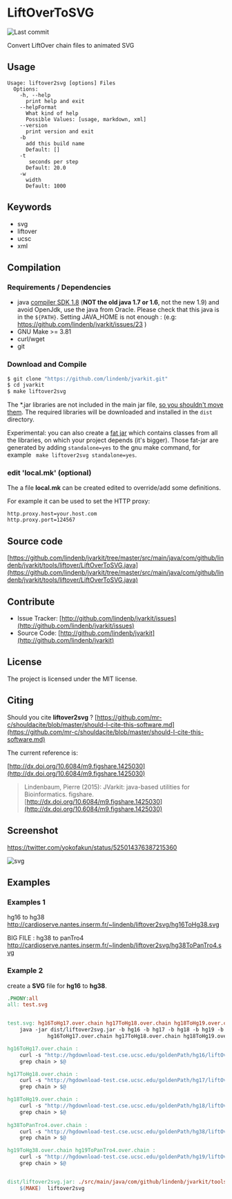 # LiftOverToSVG

![Last commit](https://img.shields.io/github/last-commit/lindenb/jvarkit.png)

Convert LiftOver chain files to animated SVG


## Usage

```
Usage: liftover2svg [options] Files
  Options:
    -h, --help
      print help and exit
    --helpFormat
      What kind of help
      Possible Values: [usage, markdown, xml]
    --version
      print version and exit
    -b
      add this build name
      Default: []
    -t
       seconds per step
      Default: 20.0
    -w
      width
      Default: 1000

```


## Keywords

 * svg
 * liftover
 * ucsc
 * xml


## Compilation

### Requirements / Dependencies

* java [compiler SDK 1.8](http://www.oracle.com/technetwork/java/index.html) (**NOT the old java 1.7 or 1.6**, not the new 1.9) and avoid OpenJdk, use the java from Oracle. Please check that this java is in the `${PATH}`. Setting JAVA_HOME is not enough : (e.g: https://github.com/lindenb/jvarkit/issues/23 )
* GNU Make >= 3.81
* curl/wget
* git


### Download and Compile

```bash
$ git clone "https://github.com/lindenb/jvarkit.git"
$ cd jvarkit
$ make liftover2svg
```

The *.jar libraries are not included in the main jar file, [so you shouldn't move them](https://github.com/lindenb/jvarkit/issues/15#issuecomment-140099011 ).
The required libraries will be downloaded and installed in the `dist` directory.

Experimental: you can also create a [fat jar](https://stackoverflow.com/questions/19150811/) which contains classes from all the libraries, on which your project depends (it's bigger). Those fat-jar are generated by adding `standalone=yes` to the gnu make command, for example ` make liftover2svg standalone=yes`.

### edit 'local.mk' (optional)

The a file **local.mk** can be created edited to override/add some definitions.

For example it can be used to set the HTTP proxy:

```
http.proxy.host=your.host.com
http.proxy.port=124567
```
## Source code 

[https://github.com/lindenb/jvarkit/tree/master/src/main/java/com/github/lindenb/jvarkit/tools/liftover/LiftOverToSVG.java](https://github.com/lindenb/jvarkit/tree/master/src/main/java/com/github/lindenb/jvarkit/tools/liftover/LiftOverToSVG.java)


## Contribute

- Issue Tracker: [http://github.com/lindenb/jvarkit/issues](http://github.com/lindenb/jvarkit/issues)
- Source Code: [http://github.com/lindenb/jvarkit](http://github.com/lindenb/jvarkit)

## License

The project is licensed under the MIT license.

## Citing

Should you cite **liftover2svg** ? [https://github.com/mr-c/shouldacite/blob/master/should-I-cite-this-software.md](https://github.com/mr-c/shouldacite/blob/master/should-I-cite-this-software.md)

The current reference is:

[http://dx.doi.org/10.6084/m9.figshare.1425030](http://dx.doi.org/10.6084/m9.figshare.1425030)

> Lindenbaum, Pierre (2015): JVarkit: java-based utilities for Bioinformatics. figshare.
> [http://dx.doi.org/10.6084/m9.figshare.1425030](http://dx.doi.org/10.6084/m9.figshare.1425030)


## Screenshot

https://twitter.com/yokofakun/status/525014376387215360

![svg ](https://pbs.twimg.com/media/B0k5ytFCIAAiBPJ.png)

## Examples

### Examples 1

hg16 to hg38 http://cardioserve.nantes.inserm.fr/~lindenb/liftover2svg/hg16ToHg38.svg

BIG FILE : hg38 to panTro4 http://cardioserve.nantes.inserm.fr/~lindenb/liftover2svg/hg38ToPanTro4.svg



### Example 2

create a **SVG** file for **hg16** to **hg38**.

```makefile
.PHONY:all 
all: test.svg


test.svg: hg16ToHg17.over.chain hg17ToHg18.over.chain hg18ToHg19.over.chain hg19ToHg38.over.chain dist/liftover2svg.jar
	java -jar dist/liftover2svg.jar -b hg16 -b hg17 -b hg18 -b hg19 -b hg38 \
			 hg16ToHg17.over.chain hg17ToHg18.over.chain hg18ToHg19.over.chain hg19ToHg38.over.chain > $@

hg16ToHg17.over.chain : 
	curl -s "http://hgdownload-test.cse.ucsc.edu/goldenPath/hg16/liftOver/$@.gz" | gunzip -c |\
	grep chain > $@

hg17ToHg18.over.chain : 
	curl -s "http://hgdownload-test.cse.ucsc.edu/goldenPath/hg17/liftOver/$@.gz" | gunzip -c |\
	grep chain > $@

hg18ToHg19.over.chain : 
	curl -s "http://hgdownload-test.cse.ucsc.edu/goldenPath/hg18/liftOver/$@.gz" | gunzip -c |\
	grep chain > $@
	
hg38ToPanTro4.over.chain :
	curl -s "http://hgdownload-test.cse.ucsc.edu/goldenPath/hg38/liftOver/$@.gz" | gunzip -c |\
	grep chain > $@

hg19ToHg38.over.chain hg19ToPanTro4.over.chain :
	curl -s "http://hgdownload-test.cse.ucsc.edu/goldenPath/hg19/liftOver/$@.gz" | gunzip -c |\
	grep chain > $@


dist/liftover2svg.jar: ./src/main/java/com/github/lindenb/jvarkit/tools/liftover/LiftOverToSVG.java
	$(MAKE)  liftover2svg

```


